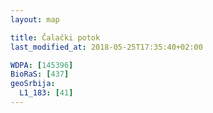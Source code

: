 ```yaml
---
layout: map

title: Čalački potok
last_modified_at: 2018-05-25T17:35:40+02:00

WDPA: [145396]
BioRaS: [437]
geoSrbija:
  L1_183: [41]
---
```

